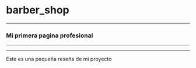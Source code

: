 # barber_shop

---

### Mi primera pagina profesional

---
---

<p>Este es una pequeña reseña de mi proyecto</p>
